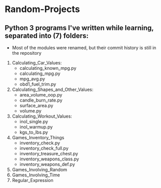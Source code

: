 # Random-Projects
Python 3 programs I've written while learning, separated into (7) folders:
------------------------------
- Most of the modules were renamed, but their commit history is still in the repository

1) Calculating_Car_Values:
   - calculating_known_mpg.py
   - calculating_mpg.py
   - mpg_avg.py
   - obd1_fuel_trim.py
2) Calculating_Shapes_and_Other_Values:
   - area_volume_oop.py
   - candle_burn_rate.py
   - surface_area.py
   - volume.py
3) Calculating_Workout_Values:
   - inol_single.py
   - inol_warmup.py
   - kgs_to_lbs.py
4) Games_Inventory_Things
   - inventory_check.py
   - inventory_check_full.py
   - inventory_treasure_chest.py
   - inventory_weapons_class.py
   - inventory_weapons_def.py
5) Games_Involving_Random
6) Games_Involving_Time
7) Regular_Expression
